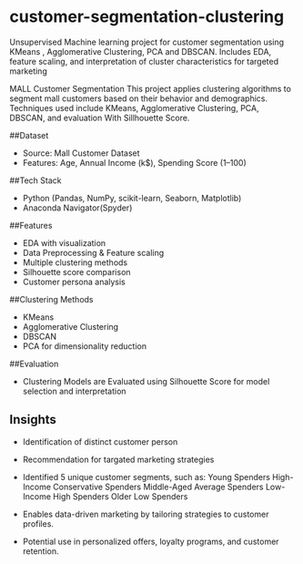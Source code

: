 # customer-segmentation-clustering
Unsupervised Machine learning project for customer segmentation using KMeans , Agglomerative Clustering, PCA and DBSCAN. Includes EDA, feature scaling, and interpretation of cluster characteristics for targeted marketing 


MALL Customer Segmentation 
This project applies clustering algorithms to segment mall customers based on their behavior and demographics. Techniques used include KMeans, Agglomerative Clustering, PCA, DBSCAN, and evaluation With Sillhouette Score. 

##Dataset
- Source: Mall Customer Dataset
- Features: Age, Annual Income (k$), Spending Score (1–100)


##Tech Stack
- Python (Pandas, NumPy, scikit-learn, Seaborn, Matplotlib)
- Anaconda Navigator(Spyder)

##Features 
- EDA with visualization
- Data Preprocessing & Feature scaling 
- Multiple clustering methods
- Silhouette score comparison
- Customer persona analysis

##Clustering Methods 
- KMeans
- Agglomerative Clustering
- DBSCAN
- PCA for dimensionality reduction

##Evaluation
 - Clustering Models are Evaluated using Silhouette Score for model selection and interpretation 

## Insights
- Identification of distinct customer person
- Recommendation for targated marketing strategies

- Identified 5 unique customer segments, such as:
Young Spenders
High-Income Conservative Spenders
Middle-Aged Average Spenders
Low-Income High Spenders
Older Low Spenders
- Enables data-driven marketing by tailoring strategies to customer profiles.
- Potential use in personalized offers, loyalty programs, and customer retention.


